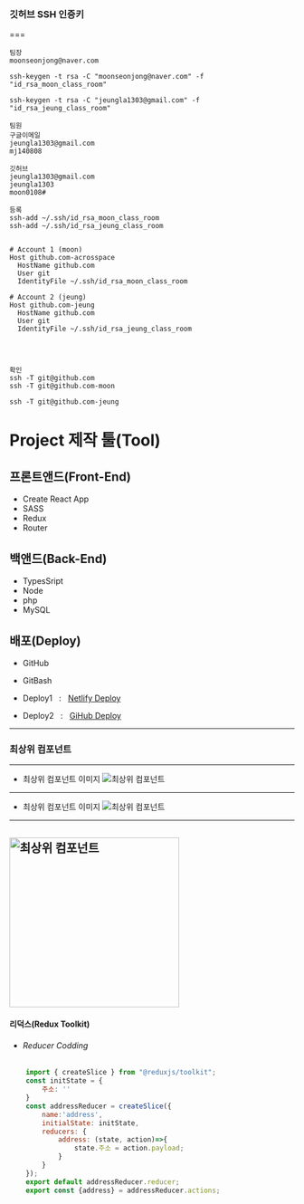 ### 깃허브 SSH 인증키
===

``````
팀장
moonseonjong@naver.com

ssh-keygen -t rsa -C "moonseonjong@naver.com" -f "id_rsa_moon_class_room"

ssh-keygen -t rsa -C "jeungla1303@gmail.com" -f "id_rsa_jeung_class_room"

팀원
구글이메일
jeungla1303@gmail.com
mj140808

깃허브
jeungla1303@gmail.com
jeungla1303
moon0108#

등록
ssh-add ~/.ssh/id_rsa_moon_class_room
ssh-add ~/.ssh/id_rsa_jeung_class_room


# Account 1 (moon)
Host github.com-acrosspace
  HostName github.com
  User git
  IdentityFile ~/.ssh/id_rsa_moon_class_room

# Account 2 (jeung)
Host github.com-jeung
  HostName github.com
  User git
  IdentityFile ~/.ssh/id_rsa_jeung_class_room




확인
ssh -T git@github.com
ssh -T git@github.com-moon

ssh -T git@github.com-jeung 

``````

# Project 제작 툴(Tool)   
   
## 프론트앤드(Front-End)   
- Create React App
- SASS
- Redux
- Router
   
   
## 백앤드(Back-End)
- TypesSript
- Node
- php
- MySQL

   
## 배포(Deploy)

- GitHub
- GitBash
- Deploy1 &nbsp; : &nbsp; [Netlify Deploy][Netlify]

  [Netlify]: https://app.netlify.com/user/settings 

- Deploy2 &nbsp; : &nbsp; [GiHub Deploy][url]

  [url]: https://github.com/moonjongjs/marketKurly_react_cra


---
   
   
### 최상위 컴포넌트
---
- 최상위 컴포넌트 이미지
![최상위 컴포넌트](./img/wrap_컴포넌트_이미지.jpg)
---

- 최상위 컴포넌트 이미지
![최상위 컴포넌트](./img/wrap_컴포넌트_이미지.jpg "Optional title")

---
<img src="./img/wrap_컴포넌트_이미지.jpg" width='300' title="최상위 컴포넌트" alt="최상위 컴포넌트"></img>
---
      
#### 리덕스(Redux Toolkit)
   
- ###### Reducer Codding
```js
    import { createSlice } from "@reduxjs/toolkit";
    const initState = {
        주소: ''
    }
    const addressReducer = createSlice({
        name:'address',
        initialState: initState,
        reducers: {
            address: (state, action)=>{
                state.주소 = action.payload;
            }
        }
    });
    export default addressReducer.reducer;
    export const {address} = addressReducer.actions;
```

